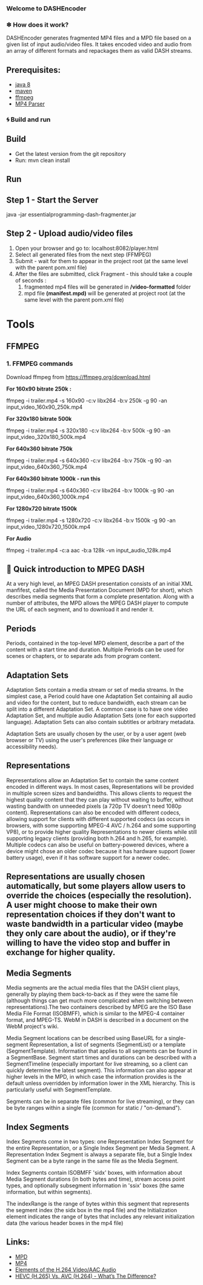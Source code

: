 ### Welcome to DASHEncoder

### ❄ How does it work?
DASHEncoder generates fragmented MP4 files and a MPD file based on a given list of input audio/video files.
It takes encoded video and audio from an array of different formats and repackages them as valid DASH streams.

Prerequisites:
---------------

* [java 8](http://www.oracle.com/technetwork/java/javase/downloads/index.html)
* [maven](https://maven.apache.org/)
* [ffmpeg](https://www.ffmpeg.org/download.html)
* [MP4 Parser](https://github.com/sannies/mp4parser/)

### 🌀 Build and run
Build
---------------
* Get the latest version from the git repository
* Run: mvn clean install

Run
---------------
Step 1 - Start the Server
---------------
 java -jar essentialprogramming-dash-fragmenter.jar
 
Step 2 - Upload audio/video files
---------------
 1. Open your browser and go to: localhost:8082/player.html 
 2. Select all generated files from the next step (FFMPEG)
 3. Submit - wait for them to appear in the project root (at the same level with the parent pom.xml file)  
 4. After the files are submitted, click Fragment - this should take a couple of seconds :  
    1. fragmented mp4 files will be generated in **/video-formatted** folder
    2. mpd file **(manifest.mpd)** will be generated at project root (at the same level with the parent pom.xml file)
    
# Tools

## FFMPEG    

### 1. FFMPEG commands

Download ffmpeg from https://ffmpeg.org/download.html

**For 160x90 bitrate 250k** **:**  

ffmpeg -i trailer.mp4 -s 160x90 -c:v libx264 -b:v 250k -g 90 -an input_video_160x90_250k.mp4

**For 320x180 bitrate 500k**

ffmpeg -i trailer.mp4 -s 320x180 -c:v libx264 -b:v 500k -g 90 -an input_video_320x180_500k.mp4

**For 640x360 bitrate 750k**

ffmpeg -i trailer.mp4 -s 640x360 -c:v libx264 -b:v 750k -g 90 -an input_video_640x360_750k.mp4

**For 640x360 bitrate 1000k - run this**

ffmpeg -i trailer.mp4 -s 640x360 -c:v libx264 -b:v 1000k -g 90 -an input_video_640x360_1000k.mp4

**For 1280x720 bitrate 1500k** 

ffmpeg -i trailer.mp4 -s 1280x720 -c:v libx264 -b:v 1500k -g 90 -an input_video_1280x720_1500k.mp4

**For Audio**

ffmpeg -i trailer.mp4 -c:a aac -b:a 128k -vn input_audio_128k.mp4


## 💎 Quick introduction to MPEG DASH

At a very high level, an MPEG DASH presentation consists of an initial XML manfifest, called the Media Presentation Document (MPD for short), which describes media segments that form a complete presentation. Along with a number of attributes, the MPD allows the MPEG DASH player to compute the URL of each segment, and to download it and render it.

##  Periods
Periods, contained in the top-level MPD element, describe a part of the content with a start time and duration. Multiple Periods can be used for scenes or chapters, or to separate ads from program content.

## Adaptation Sets
Adaptation Sets contain a media stream or set of media streams. In the simplest case, a Period could have one Adaptation Set containing all audio and video for the content, but to reduce bandwidth, each stream can be split into a different Adaptation Set. A common case is to have one video Adaptation Set, and multiple audio Adaptation Sets (one for each supported language). Adaptation Sets can also contain subtitles or arbitrary metadata.

Adaptation Sets are usually chosen by the user, or by a user agent (web browser or TV) using the user's preferences (like their language or accessibility needs).

## Representations
Representations allow an Adaptation Set to contain the same content encoded in different ways. In most cases, Representations will be provided in multiple screen sizes and bandwidths. This allows clients to request the highest quality content that they can play without waiting to buffer, without wasting bandwith on unneeded pixels (a 720p TV doesn't need 1080p content). Representations can also be encoded with different codecs, allowing support for clients with different supported codecs (as occurs in browsers, with some supporting MPEG-4 AVC / h.264 and some supporting VP8), or to provide higher quality Representations to newer clients while still supporting legacy clients (providing both h.264 and h.265, for example). Multiple codecs can also be useful on battery-powered devices, where a device might chose an older codec because it has hardware support (lower battery usage), even if it has software support for a newer codec.

## Representations are usually chosen automatically, but some players allow users to override the choices (especially the resolution). A user might choose to make their own representation choices if they don't want to waste bandwidth in a particular video (maybe they only care about the audio), or if they're willing to have the video stop and buffer in exchange for higher quality.


## Media Segments
Media segments are the actual media files that the DASH client plays, generally by playing them back-to-back as if they were the same file (although things can get much more complicated when switching between representations).The two containers described by MPEG are the ISO Base Media File Format (ISOBMFF), which is similar to the MPEG-4 container format, and MPEG-TS. WebM in DASH is described in a document on the WebM project's wiki.

Media Segment locations can be described using BaseURL for a single-segment Representation, a list of segments (SegmentList) or a template (SegmentTemplate). Information that applies to all segments can be found in a SegmentBase. Segment start times and durations can be described with a SegmentTimeline (especially important for live streaming, so a client can quickly determine the latest segment). This information can also appear at higher levels in the MPD, in which case the information provides is the default unless overridden by information lower in the XML hierarchy. This is particularly useful with SegmentTemplate.

Segments can be in separate files (common for live streaming), or they can be byte ranges within a single file (common for static / "on-demand").

## Index Segments
Index Segments come in two types: one Representation Index Segment for the entire Representation, or a Single Index Segment per Media Segment. A Representation Index Segment is always a separate file, but a Single Index Segment can be a byte range in the same file as the Media Segment.

Index Segments contain ISOBMFF 'sidx' boxes, with information about Media Segment durations (in both bytes and time), stream access point types, and optionally subsegment information in 'ssix' boxes (the same information, but within segments).

The indexRange is the range of bytes within this segment that represents the segment index (the sidx box in the mp4 file) and the Initialization element indicates the range of bytes that includes any relevant initialization data (the various header boxes in the mp4 file)

Links:
---------------

* [MPD](https://dashif-documents.azurewebsites.net/DASH-IF-IOP/master/DASH-IF-IOP.html#timing-period)
* [MP4](https://www.sciencedirect.com/science/article/pii/S1742287614000140#tbl2)
* [Elements of the H.264 Video/AAC Audio](https://www.cimarronsystems.com/wp-content/uploads/2017/04/Elements-of-the-H.264-VideoAAC-Audio-MP4-Movie-v2_0.pdf)
* [HEVC (H.265) Vs. AVC (H.264) - What’s The Difference?](https://www.boxcast.com/blog/hevc-h.265-vs.-h.264-avc-whats-the-difference)


